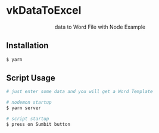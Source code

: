 # vkDataToExcel
<p align="center">data to Word File with Node Example</p>

## Installation
```bash
$ yarn
```

## Script Usage
```bash
# just enter some data and you will get a Word Template

# nodemon startup
$ yarn server

# script startup
$ press on Sumbit button
```

